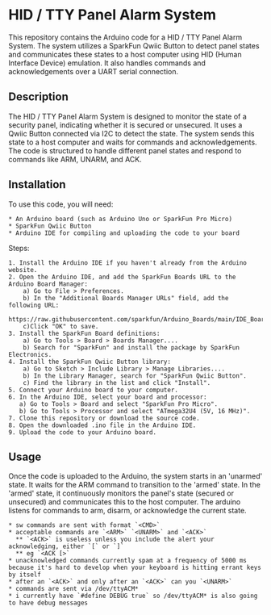# HID / TTY Panel Alarm System

This repository contains the Arduino code for a HID / TTY Panel Alarm System. The system utilizes a SparkFun Qwiic Button to detect panel states and communicates these states to a host computer using HID (Human Interface Device) emulation. It also handles commands and acknowledgements over a UART serial connection.
## Description

The HID / TTY Panel Alarm System is designed to monitor the state of a security panel, indicating whether it is secured or unsecured. It uses a Qwiic Button connected via I2C to detect the state. The system sends this state to a host computer and waits for commands and acknowledgements. The code is structured to handle different panel states and respond to commands like ARM, UNARM, and ACK.
## Installation

To use this code, you will need:

    * An Arduino board (such as Arduino Uno or SparkFun Pro Micro)
    * SparkFun Qwiic Button
    * Arduino IDE for compiling and uploading the code to your board

Steps:

    1. Install the Arduino IDE if you haven't already from the Arduino website.
    2. Open the Arduino IDE, and add the SparkFun Boards URL to the Arduino Board Manager:
        a) Go to File > Preferences.
        b) In the "Additional Boards Manager URLs" field, add the following URL:
        https://raw.githubusercontent.com/sparkfun/Arduino_Boards/main/IDE_Board_Manager/package_sparkfun_index.json
        c)Click "OK" to save.
    3. Install the SparkFun Board definitions:
        a) Go to Tools > Board > Boards Manager....
        b) Search for "SparkFun" and install the package by SparkFun Electronics.
    4. Install the SparkFun Qwiic Button library:
        a) Go to Sketch > Include Library > Manage Libraries....
        b) In the Library Manager, search for "SparkFun Qwiic Button".
        c) Find the library in the list and click "Install".
    5. Connect your Arduino board to your computer.
    6. In the Arduino IDE, select your board and processor:
       a) Go to Tools > Board and select "SparkFun Pro Micro".
       b) Go to Tools > Processor and select "ATmega32U4 (5V, 16 MHz)".
    7. Clone this repository or download the source code.
    8. Open the downloaded .ino file in the Arduino IDE.
    9. Upload the code to your Arduino board.

## Usage

Once the code is uploaded to the Arduino, the system starts in an 'unarmed' state. It waits for the ARM command to transition to the 'armed' state. In the 'armed' state, it continuously monitors the panel's state (secured or unsecured) and communicates this to the host computer. The arduino listens for commands to arm, disarm, or acknowledge the current state. 

    * sw commands are sent with format `<CMD>`
    * acceptable commands are `<ARM>` `<UNARM>` and `<ACK>`
      ** `<ACK>` is useless unless you include the alert your acknowledging, either `[` or `]`
      ** eg `<ACK [>`
    * unacknowledged commands currently spam at a frequency of 5000 ms because it's hard to develop when your keyboard is hitting errant keys by itself
    * after an `<ACK>` and only after an `<ACK>` can you `<UNARM>`
    * commands are sent via /dev/ttyACM* 
    * i currently have `#define DEBUG true` so /dev/ttyACM* is also going to have debug messages 

